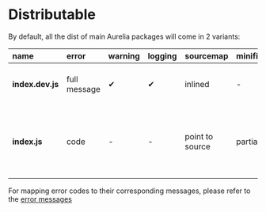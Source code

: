 # Distributable

By default, all the dist of main Aurelia packages will come in 2 variants:

| name | error | warning | logging | sourcemap | minification | description |
| :--- | :--- | :--- | :--- | :--- | :--- | :--- |
| **index.dev.js** | full message | ✔ | ✔ | inlined | - | For development + bug reporting |
| **index.js** | code | - | - | point to source | partial | For application production build, online IDE, vanilla app, CDN usages |

For mapping error codes to their corresponding messages, please refer to the [error messages](error-messages.md)

